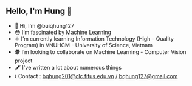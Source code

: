## Hello, I'm Hung 🚀
- 🦄 Hi, I’m @buiqhung127
- 😳 I’m fascinated by Machine Learning
- ⚛️ I’m currently learning Information Technology (High – Quality Program) in VNUHCM - University of Science, Vietnam
- 🕵️ I’m looking to collaborate on Machine Learning - Computer Vision project
- 🖋 I've written a lot about numerous things
- 📞 Contact : bqhung201@clc.fitus.edu.vn / bqhung127@gmail.com

<!---
buiqhung127/buiqhung127 is a ✨ special ✨ repository because its `README.md` (this file) appears on your GitHub profile.
You can click the Preview link to take a look at your changes.
--->
